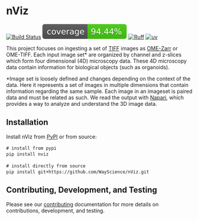 # nViz

[![Build Status](https://github.com/WayScience/nViz/actions/workflows/run-tests.yml/badge.svg?branch=main)](https://github.com/WayScience/nViz/actions/workflows/run-tests.yml?query=branch%3Amain)
![Coverage Status](https://raw.githubusercontent.com/WayScience/nViz/main/docs/src/_static/coverage-badge.svg)
[![Ruff](https://img.shields.io/endpoint?url=https://raw.githubusercontent.com/astral-sh/ruff/main/assets/badge/v2.json)](https://github.com/astral-sh/ruff)
[![uv](https://img.shields.io/endpoint?url=https://raw.githubusercontent.com/astral-sh/uv/main/assets/badge/v0.json)](https://github.com/astral-sh/uv)

This project focuses on ingesting a set of [TIFF](https://en.wikipedia.org/wiki/TIFF) images as [OME-Zarr](https://pmc.ncbi.nlm.nih.gov/articles/PMC9980008/) or OME-TIFF.
Each input image set* are organized by channel and z-slices which form four dimensional (4D) microscopy data.
These 4D microscopy data contain information for biological objects (such as organoids).

*Image set is loosely defined and changes depending on the context of the data.
Here it represents a set of images in multiple dimensions that contain information regarding the same sample.
Each image in an imageset is paired data and must be related as such.
We read the output with [Napari](https://napari.org/dev/index.html), which provides a way to analyze and understand the 3D image data.

## Installation

Install nViz from [PyPI](https://pypi.org/project/nViz/) or from source:

```shell
# install from pypi
pip install nviz

# install directly from source
pip install git+https://github.com/WayScience/nViz.git
```

## Contributing, Development, and Testing

Please see our [contributing](https://WayScience.github.io/coSMicQC/main/contributing) documentation for more details on contributions, development, and testing.
